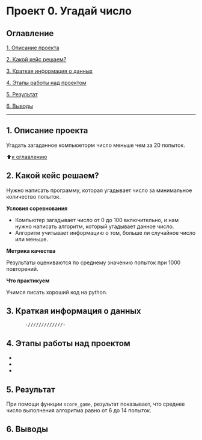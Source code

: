 # **Проект 0. Угадай число**

## **Оглавление**
[1. Описание проекта](https://github.com/AlexandrYarin/Lessons_by_SF/tree/main/project_0/README.md#Оглавление)

[2. Какой кейс решаем?](#Какой_кейс_решаем?)

[3. Краткая информация о данных](https://github.com/AlexandrYarin/Lessons_by_SF/tree/main/project_0/README.md#Краткая_информация_о_данных)

[4. Этапы работы над проектом](https://github.com/AlexandrYarin/Lessons_by_SF/tree/main/project_0/README.md#Этапы_работы_над_проектом)

[5. Результат](https://github.com/AlexandrYarin/Lessons_by_SF/tree/main/project_0/README.md#Результат)

[6. Выводы](https://github.com/AlexandrYarin/Lessons_by_SF/tree/main/project_0/README.md#Выводы)

---


## **1. Описание проекта**
Угадать загаданное компьюеторм число меньше чем за 20 попыток.

:arrow_up:[к оглавлению](https://github.com/AlexandrYarin/Lessons_by_SF/blob/main/project_0/README.md#Оглавление)

## **2. Какой кейс решаем?** <a name="Какой_кейс_решаем?"></a>
Нужно написать программу, которая угадывает число за минимальное количество попыток.

 **Условия соревнования**
 - Компьютер загадывает число от 0 до 100 включительно, и нам нужно написать алгоритм, который угадывает данное число.
 - Алгоритм учитывает информацию о том, больше ли случайное число или меньше.

 **Метрика качества**

 Результаты оцениваются по среднему значению попыток при 1000 повторений.

 **Что практикуем**

 Учимся писать хороший код на python.


## **3. Краткая информация о данных** <a name="Краткая_информация_о_данных"></a>
           -/////////////-

## **4. Этапы работы над проектом** <a name="Этапы_работы_над_проектом"></a>
-  
- 
-



## **5. Результат** <a name="Результат"></a>
При помощи функции `score_game`, результат показывает, что среднее число выполнения алгоритма равно от 6 до 14 попыток.

## **6. Выводы** <a name="Выводы"></a>
